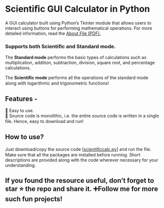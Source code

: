 <h1>Scientiﬁc GUI Calculator in Python</h1>

A GUI calculator built using Python’s Tkinter module that allows users to interact using buttons for performing mathematical operations. For more detailed information, read the <a href="https://github.com/Viztruth/Scientific-GUI-Calculator-FULL-CODE/blob/main/About.pdf">About File (PDF).</a>

<h3><b>Supports both Scientiﬁc and Standard mode.</b></h3>

The **Standard mode** performs the basic types of calculations such as multiplication, addition, subtraction, division, square root, and percentage calculations.

The **Scientiﬁc mode** performs all the operations of the standard mode along with logarithmic and trigonometric functions!

<h2>Features - </h2>
🔹 Easy to use.<br>
🔹 Source code is monolithic, i.e. the entire source code is written in a single ﬁle. Hence, easy to download and run!<br>

<h2>How to use?</h2>
Just download/copy the source code [<a href="https://github.com/Viztruth/Scientific-GUI-Calculator-FULL-CODE/blob/main/scientificcalc.py">scientiﬁccalc.py</a>] and run the ﬁle. Make sure that all the packages are installed before running. Short descriptions are provided along with the code wherever necessary for your understanding.

<h2>If you found the resource useful, don’t forget to star ⭐ the repo and share it. ➕Follow me for more such fun projects!</h2>
